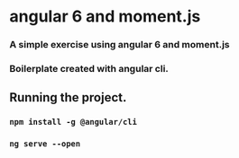 # angular 6 and moment.js
### A simple exercise using angular 6 and moment.js
### Boilerplate created with angular cli.

## Running the project.
### `npm install -g @angular/cli`
### `ng serve --open`

